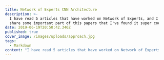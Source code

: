 ```yaml
---
title: Network of Experts CNN Architecture
description: >-
  I have read 5 articles that have worked on Network of Experts, and I want to
  share some important part of this papers that I've found it super cool.
date: 2019-06-19T20:50:42.346Z
published: true
cover_image: /images/uploads/approach.jpg
tags:
  - Markdown
content: "I have read 5 articles that have worked on Network of Experts, and I want to share some important part of this papers that I've found it super cool. \n\n## Network of Expert\n\n A tree-structured network architecture for large-scale image classification that can classify most similar and confusing classes in high accuracy.\n\nThe full article that I am going to talk about is [here](https://arxiv.org/pdf/1604.06119.pdf). Network of Experts for Large-scale image categorization.\n\n_The trunk of the network contains convolutional layers optimized over all classes_. At a given depth, the trunk splits\ninto _separate branches_, each dedicated to discriminate a different subset of classes. _Each branch acts as an expert_ classifying a set of categories that are difficult to tell apart, _while the trunk provides common\n knowledge to all experts in the form of shared features._ The training of\n our **“network of experts”** is completely **end-to-end:** the partition of categories into disjoint subsets is learned simultaneously with the parameters\n of the network trunk and the experts are trained jointly by minimizing a single learning objective over all classes. The proposed structure\n can be built from any existing convolutional neural network (CNN). The paper demonstrate its generality by adapting 4 popular CNNs for image categorization into the form of networks of experts. They worked on CIFAR100 and ImageNet. \n\n![](/images/uploads/approach.jpg)\n\n**Fig. 1.** Our Network of Experts (NofE). Top: Training of the generalist. The generalist\r is a traditional CNN but it is optimized to partition the original set of C classes into\r K << C disjoint subsets, called specialties. Our method performs joint learning of the\r K specialties and the generalist CNN that is optimized to recognize these specialties.\r\n\n**Bottom:** The complete NofE with K expert branches. The convolutional layers of the\r generalist are used as initialization for the trunk, which ties into K separate branches,\r each responsible to discriminate the classes within a specialty. The complete model is\r trained end-to-end via backpropagation with respect to the original C classes.\r\n\nAlthough the learning scheme **involves two distinct training stages** – the\r first aimed at learning the generalist and the specialties, the second focused on\r training the experts – the final product is a unified model performing multiclass classification over the original classes, which we call “Network of Experts”\r(NofE). The training procedure is illustrated in Fig 1. The generalist is implemented in the form of a convolutional neural network (CNN) with a final\r softmax layer over K specialties, where K << C, with C denoting the original\r number of categories (Figure 1(top)).\n\n After this first training stage, the fully\r connected layers are discarded and K distinct branches are attached to the last convolutional layer of the generalist, i.e., one branch per specialty. Each branch\r is associated to a specialty and is devoted to recognize the classes within the\r specialty. This gives rise to the NofE architecture, a unified tree-structured\r network (Figure 1(bottom)). Finally, all layers of the resulting model are finetuned with respect to the original C categories by means of a global softmax\r layer that calibrates the outputs of the individual experts over the C categories.\r\n\nSo, another question comes to my mind that **Why should have generalist?** when we can use the Network of Expert directly.\n\n**the learning of our generalist serves two fundamental purposes:**\n\n**First,** _using a divide and conquer strategy it decomposes the original multiclass classification problem over C labels into K subproblems, one for each specialty._ The specialties are defined so that the act of classifying an image into\r its correct specialty is as accurate as possible. At the same time this implies\r that confusable classes are pushed into the same specialty, thus handing off the\r most challenging class-discrimination cases to the individual experts. However,\r because each expert is responsible for classification only over a subset of classes\r that are highly similar to each other, it can learn highly specialized and effective\r features for the subproblem, analogously to a human expert identifying mushrooms by leveraging features that are highly domain-specific (cap shape, stem\r type, spore color, flesh texture, etc.).\n\n**second**, the convolutional layers learned by the generalist provide an initial\r knowledge-base for all experts in the form of shared features. In our experiments\r we demonstrate that fine-tuning the trunk from this initial configuration results\r in a significant improvement over learning the network of experts from scratch\r or even learning from a set of convolutional layers optimized over the entire\r set of C labels. Thus, the subproblem decomposition does not merely simplify\r the original hard classification problem but it also produces a set of pretrained\r features that lead to better finetuning results."
---
```


